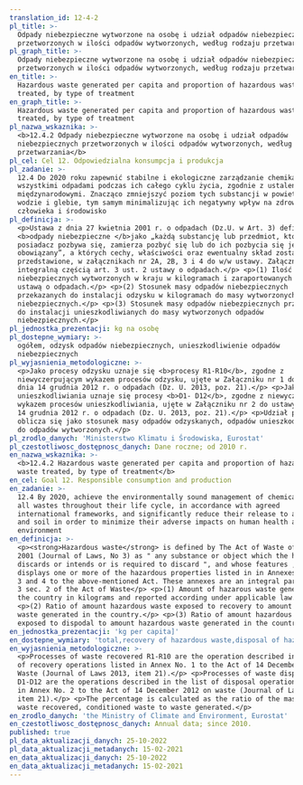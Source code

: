 ```yaml
---
translation_id: 12-4-2
pl_title: >-
  Odpady niebezpieczne wytworzone na osobę i udział odpadów niebezpiecznych
  przetworzonych w ilości odpadów wytworzonych, według rodzaju przetwarzania
pl_graph_title: >-
  Odpady niebezpieczne wytworzone na osobę i udział odpadów niebezpiecznych
  przetworzonych w ilości odpadów wytworzonych, według rodzaju przetwarzania
en_title: >-
  Hazardous waste generated per capita and proportion of hazardous waste
  treated, by type of treatment
en_graph_title: >-
  Hazardous waste generated per capita and proportion of hazardous waste
  treated, by type of treatment
pl_nazwa_wskaznika: >-
  <b>12.4.2 Odpady niebezpieczne wytworzone na osobę i udział odpadów
  niebezpiecznych przetworzonych w ilości odpadów wytworzonych, według rodzaju
  przetwarzania</b>
pl_cel: Cel 12. Odpowiedzialna konsumpcja i produkcja
pl_zadanie: >-
  12.4 Do 2020 roku zapewnić stabilne i ekologiczne zarządzanie chemikaliami i
  wszystkimi odpadami podczas ich całego cyklu życia, zgodnie z ustaleniami
  międzynarodowymi. Znacząco zmniejszyć poziom tych substancji w powietrzu,
  wodzie i glebie, tym samym minimalizując ich negatywny wpływ na zdrowie
  człowieka i środowisko
pl_definicja: >-
  <p>Ustawa z dnia 27 kwietnia 2001 r. o odpadach (Dz.U. w Art. 3) definiuje
  <b>odpady niebezpieczne </b>jako „każdą substancję lub przedmiot, których
  posiadacz pozbywa się, zamierza pozbyć się lub do ich pozbycia się jest
  obowiązany”, a których cechy, właściwości oraz ewentualny skład zostały
  przedstawione, w załącznikach nr 2A, 2B, 3 i 4 do w/w ustawy. Załączniki te są
  integralną częścią art. 3 ust. 2 ustawy o odpadach.</p> <p>(1) Ilość odpadów
  niebezpiecznych wytworzonych w kraju w kilogramach i zaraportowanych zgodnie z
  ustawą o odpadach.</p> <p>(2) Stosunek masy odpadów niebezpiecznych
  przekazanych do instalacji odzysku w kilogramach do masy wytworzonych odpadów
  niebezpiecznych.</p> <p>(3) Stosunek masy odpadów niebezpiecznych przekazanych
  do instalacji unieszkodliwianych do masy wytworzonych odpadów
  niebezpiecznych.</p>
pl_jednostka_prezentacji: kg na osobę
pl_dostepne_wymiary: >-
  ogółem, odzysk odpadów niebezpiecznych, unieszkodliwienie odpadów
  niebezpiecznych
pl_wyjasnienia_metodologiczne: >-
  <p>Jako procesy odzysku uznaje się <b>procesy R1-R10</b>, zgodne z
  niewyczerpującym wykazem procesów odzysku, ujęte w Załączniku nr 1 do ustawy z
  dnia 14 grudnia 2012 r. o odpadach (Dz. U. 2013, poz. 21).</p> <p>Jako procesy
  unieszkodliwiania uznaje się procesy <b>D1- D12</b>, zgodne z niewyczerpującym
  wykazem procesów unieszkodliwiania, ujęte w Załączniku nr 2 do ustawy z dnia
  14 grudnia 2012 r. o odpadach (Dz. U. 2013, poz. 21).</p> <p>Udział procentowy
  oblicza się jako stosunek masy odpadów odzyskanych, odpadów unieszkodliwionych
  do odpadów wytworzonych.</p>
pl_zrodlo_danych: 'Ministerstwo Klimatu i Środowiska, Eurostat'
pl_czestotliwosc_dostępnosc_danych: Dane roczne; od 2010 r.
en_nazwa_wskaznika: >-
  <b>12.4.2 Hazardous waste generated per capita and proportion of hazardous
  waste treated, by type of treatment</b>
en_cel: Goal 12. Responsible consumption and production
en_zadanie: >-
  12.4 By 2020, achieve the environmentally sound management of chemicals and
  all wastes throughout their life cycle, in accordance with agreed
  international frameworks, and significantly reduce their release to air, water
  and soil in order to minimize their adverse impacts on human health and the
  environment
en_definicja: >-
  <p><strong>Hazardous waste</strong> is defined by The Act of Waste of 27 April
  2001 (Journal of Laws, No 3) as " any substance or object which the holder
  discards or intends or is required to discard ", and whose features , which
  displays one or more of the hazardous properties listed in in Annexes 2A, 2B,
  3 and 4 to the above-mentioned Act. These annexes are an integral part of art.
  3 sec. 2 of the Act of Waste</p> <p>(1) Amount of hazarous waste generated in
  the country in kilograms and reported according under applicable law.</p>
  <p>(2) Ratio of amount hazardous waste exposed to recovery to amount hazardous
  waste generated in the country.</p> <p>(3) Ratio of amount hazardous waste
  exposed to dispodal to amount hazardous waste generated in the country.</p>
en_jednostka_prezentacji: 'kg per capita]'
en_dostepne_wymiary: 'total,recovery of hazardous waste,disposal of hazardous waste'
en_wyjasnienia_metodologiczne: >-
  <p>Processes of waste recovered R1-R10 are the operation described in the list
  of recovery operations listed in Annex No. 1 to the Act of 14 December 2012 on
  Waste (Journal of Laws 2013, item 21).</p> <p>Processes of waste disposal
  D1-D12 are the operations described in the list of disposal operations listed
  in Annex No. 2 to the Act of 14 December 2012 on waste (Journal of Laws 2013,
  item 21).</p> <p>The percentage is calculated as the ratio of the mass of
  waste recovered, conditioned waste to waste generated.</p>
en_zrodlo_danych: 'the Ministry of Climate and Environment, Eurostat'
en_czestotliwosc_dostępnosc_danych: Annual data; since 2010.
published: true
pl_data_aktualizacji_danych: 25-10-2022
pl_data_aktualizacji_metadanych: 15-02-2021
en_data_aktualizacji_danych: 25-10-2022
en_data_aktualizacji_metadanych: 15-02-2021
---
```

